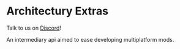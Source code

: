 # Architectury Extras

Talk to us on [Discord](https://discord.gg/C2RdJDpRBP)!

An intermediary api aimed to ease developing multiplatform mods.
